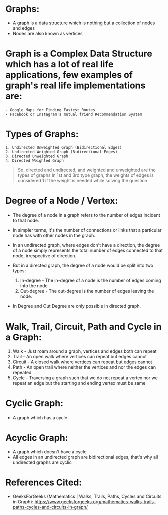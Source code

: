 # Graphs: 

- A graph is a data structure which is nothing but a collection of nodes and edges 
- Nodes are also known as vertices 



# Graph is a Complex Data Structure which has a lot of real life applications, few examples of graph's real life implementations are: 
    - Google Maps for Finding Fastest Routes 
    - Facebook or Instagram's mutual friend Recommendation System 



# Types of Graphs: 
    1. Undirected Unweighted Graph (Bidirectional Edges) 
    2. Undirected Weighted Graph (Bidirectional Edges) 
    3. Directed Unweighted Graph 
    4. Directed Weighted Graph 

> So, directed and undirected, and weighted and unweighted are the types of graphs 
> In 1st and 3rd type graph, the weights of edges is considered 1 if the weight is needed while solving the question 



# Degree of a Node / Vertex: 

- The degree of a node in a graph refers to the number of edges incident to that node. 
- In simpler terms, it's the number of connections or links that a particular node has with other nodes in the graph.

- In an undirected graph, where edges don't have a direction, the degree of a node simply represents the total number of edges connected to that node, irrespective of direction.

- But in a directed graph, the degree of a node would be split into two types: 

    1. In-degree - The in-degree of a node is the number of edges coming into the node 
    2. Out-degree - The out-degree is the number of edges leaving the node.

- In Degree and Out Degree are only possible in directed graph. 



# Walk, Trail, Circuit, Path and Cycle in a Graph: 

1. Walk - Just roam around a graph, vertices and edges both can repeat 
2. Trail - An open walk where vertices can repeat but edges cannot 
3. Circuit - A closed walk where vertices can repeat but edges cannot 
4. Path - An open trail where neither the vertices and nor the edges can repeated 
5. Cycle - Traversing a graph such that we do not repeat a vertex nor we repeat an edge but the starting and ending vertex must be same 



# Cyclic Graph: 
- A graph which has a cycle 

# Acyclic Graph: 
- A graph which doesn't have a cycle 
- All edges in an undirected graph are bidirectional edges, that's why all undirected graphs are cyclic 



# References Cited: 

- GeeksForGeeks (Mathematics | Walks, Trails, Paths, Cycles and Circuits in Graph): 
https://www.geeksforgeeks.org/mathematics-walks-trails-paths-cycles-and-circuits-in-graph/ 